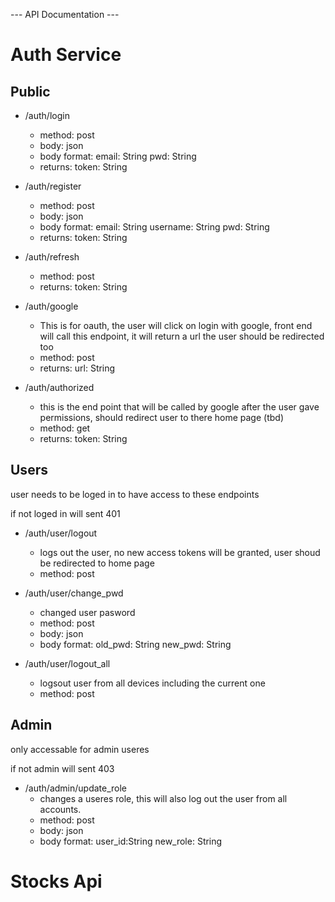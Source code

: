 --- API Documentation ---

# Auth Service

## Public
- /auth/login
    - method: post
    - body: json
    - body format:
        email: String
        pwd: String
    - returns:
        token: String

- /auth/register
    - method: post
    - body: json
    - body format:
        email: String
        username: String
        pwd: String
    - returns:
        token: String

- /auth/refresh
    - method: post
    - returns:
        token: String

- /auth/google
   - This is for oauth, the user will click on login with google,
        front end will call this endpoint, it will return a url the user
        should be redirected too
    - method: post
    - returns:
        url: String

- /auth/authorized
    - this is the end point that will be called by google after the user
        gave permissions, should redirect user to there home page (tbd)
    - method: get
    - returns:
        token: String

## Users
user needs to be loged in to have access to these endpoints

if not loged in will sent 401

- /auth/user/logout
    - logs out the user, no new access tokens will be granted, user shoud be
        redirected to home page
    - method: post

- /auth/user/change_pwd
    - changed user pasword
    - method: post
    - body: json
    - body format:
        old_pwd: String
        new_pwd: String

- /auth/user/logout_all
    - logsout user from all devices including the current one
    - method: post


## Admin
only accessable for admin useres

if not admin will sent 403

- /auth/admin/update_role
    - changes a useres role, this will also log out the user from all accounts.
    - method: post
    - body: json
    - body format:
        user_id:String
        new_role: String


# Stocks Api


